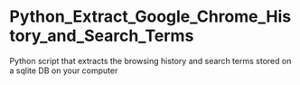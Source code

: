 # Python_Extract_Google_Chrome_History_and_Search_Terms
Python script that extracts the browsing history and search terms stored on a sqlite DB on your computer
